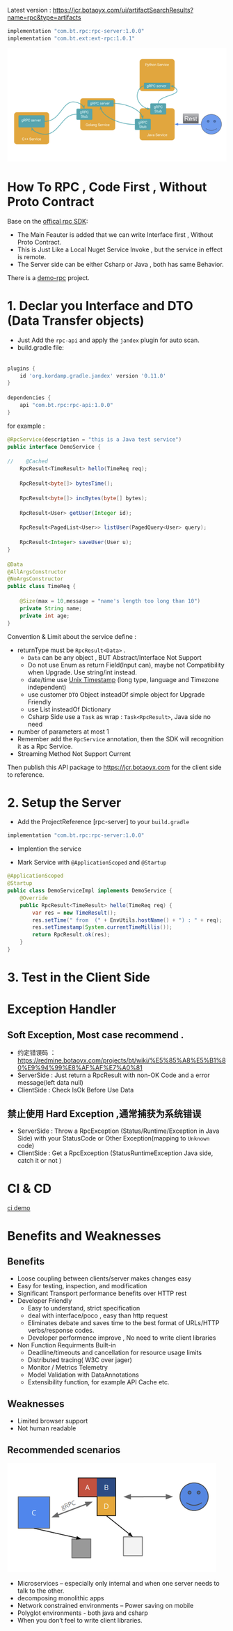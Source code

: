 
Latest version : https://jcr.botaoyx.com/ui/artifactSearchResults?name=rpc&type=artifacts
```gradle
implementation "com.bt.rpc:rpc-server:1.0.0"
implementation "com.bt.ext:ext-rpc:1.0.1"
```

![ARCHITECTURE](./ARCHITECTURE.png)

# How To RPC  , Code First , Without Proto Contract 

Base on the [offical rpc SDK](https://github.com/rpc/rpc-dotnet):

* The Main Feauter is added that we can write Interface first , Without Proto Contract.
* This is Just Like a Local Nuget Service Invoke , but the service in effect is remote.
* The Server side  can be either Csharp or Java , both has  same Behavior.

There is a  [demo-rpc](/example/demo-rpc) project. 

# 1. Declar you Interface  and DTO (Data Transfer objects)


* Just Add the  `rpc-api` and apply the `jandex` plugin for auto scan.
* build.gradle file:


```gradle

plugins {
    id 'org.kordamp.gradle.jandex' version '0.11.0'
}

dependencies {
    api "com.bt.rpc:rpc-api:1.0.0"
}
```

for example :


```java
@RpcService(description = "this is a Java test service")
public interface DemoService {

//    @Cached
    RpcResult<TimeResult> hello(TimeReq req);

    RpcResult<byte[]> bytesTime();

    RpcResult<byte[]> incBytes(byte[] bytes);

    RpcResult<User> getUser(Integer id);

    RpcResult<PagedList<User>> listUser(PagedQuery<User> query);

    RpcResult<Integer> saveUser(User u);
}

@Data
@AllArgsConstructor
@NoArgsConstructor
public class TimeReq {

    @Size(max = 10,message = "name's length too long than 10")
    private String name;
    private int age;
}


```

Convention & Limit  about the service define : 

* returnType must be `RpcResult<Data>` .
    - `Data` can be any object , BUT Abstract/Interface Not Support
    - Do not use Enum as return Field(Input can), maybe not Compatibility when Upgrade. Use string/int instead.
    - date/time use [Unix Timestamp](https://en.wikipedia.org/wiki/Unix_time) (long type, language and Timezone  independent)
    - use customer `DTO` Object insteadOf simple object for Upgrade Friendly 
    - use List<Item> insteadOf Dictionary
    - Csharp Side use a `Task` as wrap : `Task<RpcResult>`, Java side no need
* number of parameters at most 1 
* Remember add the `RpcService` annotation, then the SDK will recognition it as a Rpc Service.
* Streaming Method Not Support Current
  
Then publish this API package to  https://jcr.botaoyx.com  for the client side to reference.


# 2. Setup the Server

* Add the ProjectReference [rpc-server] to your `build.gradle`

```gradle
implementation "com.bt.rpc:rpc-server:1.0.0"
```
  
* Implention the service 
  
* Mark Service with   `@ApplicationScoped` and `@Startup `

```java
@ApplicationScoped
@Startup
public class DemoServiceImpl implements DemoService {
    @Override
    public RpcResult<TimeResult> hello(TimeReq req) {
        var res = new TimeResult();
        res.setTime(" from  (" + EnvUtils.hostName() + ") : " + req);
        res.setTimestamp(System.currentTimeMillis());
        return RpcResult.ok(res);
    }
}
```


# 3. Test in the Client Side



# Exception Handler

## Soft Exception, Most case recommend .
* 约定错误码 ： https://redmine.botaoyx.com/projects/bt/wiki/%E5%85%A8%E5%B1%80%E9%94%99%E8%AF%AF%E7%A0%81
* ServerSide : Just return a RpcResult with non-OK  Code and a error message(left data null)
* ClientSide : Check IsOk Before Use Data

## 禁止使用 Hard Exception ,通常捕获为系统错误
* ServerSide : Throw a RpcException (Status/Runtime/Exception in Java Side) with your StatusCode or Other Exception(mapping to `Unknown` code)
* ClientSide : Get a RpcException (StatusRuntimeException Java side, catch it or not )


# CI & CD

[ ci demo](https://gitlab.botaoyx.com/example/demo-rpc/-/pipelines)





# Benefits and Weaknesses

## Benefits 


* Loose coupling between clients/server makes changes easy
* Easy for testing, inspection, and modification
* Significant Transport performance benefits over HTTP rest
* Developer Friendly 
    - Easy to understand, strict specification
    - deal with interface/poco , easy than http request
    - Eliminates debate and saves time to the best format of URLs/HTTP verbs/response codes.
    - Developer performence improve , No need to write client libraries
* Non Function Requirments  Built-in 
    - Deadline/timeouts and cancellation for resource usage limits
    - Distributed tracing( W3C over jager)
    - Monitor / Metrics Telemetry
    - Model Validation with DataAnnotations
    - Extensibility function, for example API Cache etc.

## Weaknesses

* Limited browser support
* Not human readable

## Recommended scenarios

![decomposing](./decomposing.png)

* Microservices –  especially only internal and when one server needs to talk to the other.
* decomposing monolithic apps
* Network constrained environments – Power saving on mobile 
* Polyglot environments - both java and csharp
* When you don’t feel to write client libraries.
